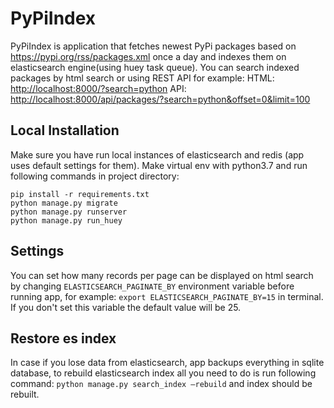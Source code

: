 # PyPiIndex
PyPiIndex is application that fetches newest PyPi packages based on https://pypi.org/rss/packages.xml once a day and indexes them on elasticsearch engine(using huey task queue). You can search indexed packages by html search or using REST API for example:
HTML: [http://localhost:8000/?search=python](http://localhost:8000/?search=python)
API: [http://localhost:8000/api/packages/?search=python&offset=0&limit=100](http://localhost:8000/api/packages/?search=python&offset=0&limit=100)

## Local Installation
Make sure you have run local instances of elasticsearch and redis (app uses default settings for them). Make virtual env with python3.7 and run following commands in project directory:
```
pip install -r requirements.txt
python manage.py migrate
python manage.py runserver
python manage.py run_huey
```

## Settings

You can set how many records per page can be displayed on html search by changing `ELASTICSEARCH_PAGINATE_BY` environment variable before running app, for example:
`export ELASTICSEARCH_PAGINATE_BY=15` in terminal. If you don't set this variable the default value will be 25.

## Restore es index
In case if you lose data from elasticsearch, app backups everything in sqlite database, to rebuild elasticsearch index all you need to do is run following command:
`python manage.py search_index –rebuild` and index should be rebuilt.
